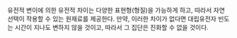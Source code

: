유전적 변이에 의한 유전적 차이는 다양한 표현형(형질)을 가능하게 하고, 따라서 자연선택이 작용할 수 있는 원재료를 제공한다.
만약, 이러한 차이가 없다면 대립유전자 빈도는 시간이 지나도 변하지 않을 것이고, 따라서 그 집단은 진화할 수 없을 것이다.
